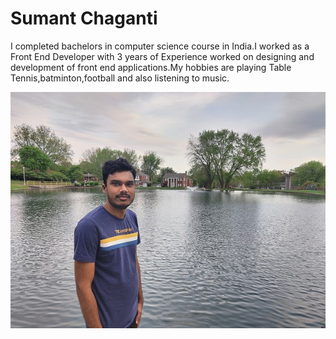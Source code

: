 # Sumant Chaganti

I completed bachelors in computer science course in India.I worked as a Front End Developer with 3 years of Experience worked on designing and development of front end applications.My hobbies are playing Table Tennis,batminton,football and also listening to music.

![sumant](photos/sumant.jpg)
